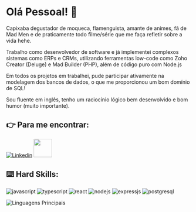 # Olá Pessoal! :vulcan_salute:

Capixaba degustador de moqueca, flamenguista, amante de animes, fã de Mad Men e de praticamente todo filme/série que me faça refletir sobre a vida hehe.

Trabalho como desenvolvedor de software e já implementei complexos sistemas como ERPs e CRMs, utilizando ferramentas low-code como Zoho Creator (Deluge) e Mad Builder (PHP), além de código puro com Node.js

Em todos os projetos em trabalhei, pude participar ativamente na modelagem dos bancos de dados, o que me proporcionou um bom domínio de SQL!

Sou fluente em inglês, tenho um raciocínio lógico bem desenvolvido e bom humor (muito importante). 

## :point_right: Para me encontrar:

[![Linkedin](https://img.shields.io/badge/LinkedIn-0077B5?style=for-the-badge&logo=linkedin&logoColor=white)](https://www.linkedin.com/in/enzogarciassantos/)
<a href="mailto:enzo.garcss@gmail.com">
<img src="https://media.tenor.com/kXp0f-dmTXAAAAAi/%E6%94%B6%E5%88%B0-%E5%B7%A5%E4%BD%9C.gif" width="50px" />
</a>

## :keyboard: Hard Skills:

![javascript](https://img.shields.io/badge/JavaScript-323330?style=for-the-badge&logo=javascript&logoColor=F7DF1E)
![typescript](https://img.shields.io/badge/TypeScript-007ACC?style=for-the-badge&logo=typescript&logoColor=white)
![react](https://img.shields.io/badge/React-20232A?style=for-the-badge&logo=react&logoColor=61DAFB)
![nodejs](https://img.shields.io/badge/Node%20js-339933?style=for-the-badge&logo=nodedotjs&logoColor=white)
![expressjs](https://img.shields.io/badge/Express.js-404D59?style=for-the-badge)
![postgresql](https://img.shields.io/badge/PostgreSQL-316192?style=for-the-badge&logo=postgresql&logoColor=white)

![Linguagens Principais](https://github-readme-stats.vercel.app/api/top-langs/?username=oenzogarcia&theme=tokyonight&hide_border=true&custom_title=Linguagens%20%Principais)

<!--
**oenzogarcia/oenzogarcia** is a ✨ _special_ ✨ repository because its `README.md` (this file) appears on your GitHub profile.

Here are some ideas to get you started:

- 🔭 I’m currently working on ...
- 🌱 I’m currently learning ...
- 👯 I’m looking to collaborate on ...
- 🤔 I’m looking for help with ...
- 💬 Ask me about ...
- 📫 How to reach me: ...
- 😄 Pronouns: ...
- ⚡ Fun fact: ...
-->
